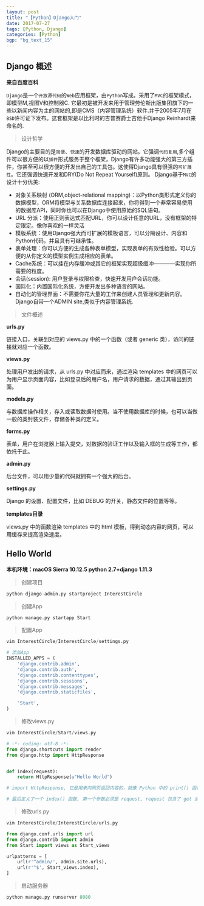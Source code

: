 ```yaml
---
layout: post
title: "【Python】Django入门"
date: 2017-07-27
tags: [Python, Django]
categories: [Python]
bgp: "bg_text_15"
---
```


## Django 概述

**来自百度百科**  

`Django`是一个`开放源代码`的`Web`应用框架，由`Python`写成。采用了`MVC`的框架模式，即模型M,视图V和控制器C. 它最初是被开发来用于管理劳伦斯出版集团旗下的一些以新闻内容为主的网站的,即是CMS（内容管理系统）软件.并于2005年7月在`BSD`许可证下发布。这套框架是以比利时的吉普赛爵士吉他手Django Reinhardt来命名的.  

> 设计哲学

Django的主要目的是`简便`、`快速`的开发数据库驱动的网站。它强调`代码复用`,多个组件可以很方便的以`插件`形式服务于整个框架，Django有许多功能强大的第三方插件，你甚至可以很方便的开发出自己的工具包。这使得Django具有很强的`可扩展性`。它还强调快速开发和DRY(Do Not Repeat Yourself)原则。
Django基于`MVC`的设计十分优美:

* 对象关系映射 (ORM,object-relational mapping)：以Python类形式定义你的数据模型，ORM将模型与关系数据库连接起来，你将得到一个非常容易使用的数据库API，同时你也可以在Django中使用原始的SQL语句。
* URL 分派：使用正则表达式匹配URL，你可以设计任意的URL，没有框架的特定限定。像你喜欢的一样灵活
* 模版系统：使用Django强大而可扩展的模板语言，可以分隔设计、内容和Python代码。并且具有可继承性。
* 表单处理：你可以方便的生成各种表单模型，实现表单的有效性检验。可以方便的从你定义的模型实例生成相应的表单。
* Cache系统：可以挂在内存缓冲或其它的框架实现超级缓冲————实现你所需要的粒度。
* 会话(session): 用户登录与权限检查，快速开发用户会话功能。
* 国际化：内置国际化系统，方便开发出多种语言的网站。
* 自动化的管理界面：不需要你花大量的工作来创建人员管理和更新内容。Django自带一个ADMIN site,类似于内容管理系统.

> 文件概述

**urls.py**

链接入口，关联到对应的 views.py 中的一个函数（或者 generic 类），访问的链接就对应一个函数。

**views.py**

处理用户发出的请求，从 urls.py 中对应而来，通过渲染 templates 中的网页可以为用户显示页面内容，比如登录后的用户名，用户请求的数据，通过其输出到页面。

**models.py**

与数据库操作相关，存入或读取数据时使用。当不使用数据库的时候，也可以当做一般的类封装文件，存储各种类的定义。

**forms.py**

表单，用户在浏览器上输入提交，对数据的验证工作以及输入框的生成等工作，都依托于此。

**admin.py**

后台文件，可以用少量的代码就拥有一个强大的后台。

**settings.py**

Django 的设置、配置文件，比如 DEBUG 的开关，静态文件的位置等等。

**templates目录**

views.py 中的函数渲染 templates 中的 html 模板，得到动态内容的网页，可以用缓存来提高渲染速度。

## Hello World

**本机环境：macOS Sierra 10.12.5 python 2.7+django 1.11.3**  

> 创建项目

```python
python django-admin.py startproject InterestCircle
```

> 创建App

```python
python manage.py startapp Start
```

> 配置App

```python
vim InterestCircle/InterestCircle/settings.py

# 添加App
INSTALLED_APPS = (
    'django.contrib.admin',
    'django.contrib.auth',
    'django.contrib.contenttypes',
    'django.contrib.sessions',
    'django.contrib.messages',
    'django.contrib.staticfiles',

    'Start',
)
```

> 修改views.py

```python
vim InterestCircle/Start/views.py

# -*- coding: utf-8 -*-
from django.shortcuts import render
from django.http import HttpResponse


def index(request):
    return HttpResponse(u"Hello World")

# import HttpResponse, 它是用来向网页返回内容的，就像 Python 中的 print() 函数一样，只不过 HttpResponse 是把内容显示到网页上.

# 最后定义了一个 index() 函数, 第一个参数必须是 request, request 包含了 get 或 post 方式传递而来的参数。我们可以对这些参数做出定制处理，然后向用户层返回待展示的数据。
```

> 修改urls.py

```python
vim InterestCircle/InterestCircle/urls.py

from django.conf.urls import url
from django.contrib import admin
from Start import views as Start_views

urlpatterns = [
    url(r'^admin/', admin.site.urls),
    url(r'^$', Start_views.index),
]
```

> 启动服务器

```python
python manage.py runserver 8080
```
